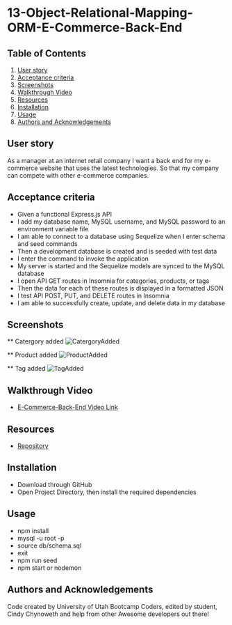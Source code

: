 # 13-Object-Relational-Mapping-ORM-E-Commerce-Back-End


## Table of Contents

1. [User story](#user-story)
2. [Acceptance criteria](#acceptance-criteria)
3. [Screenshots](#screenshots)
4. [Walkthrough Video](#walkthrough-video)
5. [Resources](#resources)
6. [Installation](#installation)
7. [Usage](#usage)
8. [Authors and Acknowledgements](#authors-and-acknowledgements)

## User story

As a manager at an internet retail company I want a back end for my e-commerce website that uses the latest technologies.  So that my company can compete with other e-commerce companies.

## Acceptance criteria

- Given a functional Express.js API
- I add my database name, MySQL username, and MySQL password to an environment variable file
- I am able to connect to a database using Sequelize when I enter schema and seed commands
- Then a development database is created and is seeded with test data
- I enter the command to invoke the application
- My server is started and the Sequelize models are synced to the MySQL database
- I open API GET routes in Insomnia for categories, products, or tags
- Then the data for each of these routes is displayed in a formatted JSON
- I test API POST, PUT, and DELETE routes in Insomnia
- I am able to successfully create, update, and delete data in my database


## Screenshots

** Catergory added
![CatergoryAdded](https://user-images.githubusercontent.com/105569378/197310707-18076835-4f03-4e2f-86b9-343e2ab3803b.png)

** Product added
![ProductAdded](https://user-images.githubusercontent.com/105569378/197310709-f48d65a4-60f5-4d63-a94b-f441f2e6191d.png)

** Tag added
![TagAdded](https://user-images.githubusercontent.com/105569378/197310712-1b0ee416-59f3-4ec1-a172-96a6f75d72af.png)


## Walkthrough Video

- [E-Commerce-Back-End Video Link](https://drive.google.com/file/d/1QCjsTkfIq74S12pTnMZfSemmnQK1GpI7/view)

## Resources

- [Repository](https://github.com/Cinderbeast/13-Object-Relational-Mapping-ORM-E-Commerce-Back-End)

## Installation
- Download through GitHub
- Open Project Directory, then install the required dependencies

## Usage
- npm install
- mysql -u root -p 
- source db/schema.sql
- exit
- npm run seed
- npm start or nodemon

## Authors and Acknowledgements

Code created by University of Utah Bootcamp Coders, edited by student, Cindy Chynoweth and help from other Awesome developers out there!